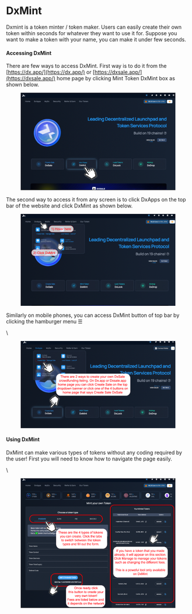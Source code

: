 # DxMint

Dxmint is a token minter / token maker. Users can easily create their own token within seconds for whatever they want to use it for. Suppose you want to make a token with your name, you can make it under few seconds.

#### Accessing DxMint <a href="#accessing-dxmint" id="accessing-dxmint"></a>

There are few ways to access DxMint. First way is to do it from the [https://dx.app/](https://dx.app/) or [https://dxsale.app/](https://dxsale.app/) home page by clicking Mint Token DxMint box as shown below.

<figure><img src="../../.gitbook/assets/image (6) (2).png" alt=""><figcaption></figcaption></figure>

The second way to access it from any screen is to click DxApps on the top bar of the website and click DxMint as shown below.

<figure><img src="../../.gitbook/assets/image (16).png" alt=""><figcaption></figcaption></figure>

Similarly on mobile phones, you can access DxMint button of top bar by clicking the hamburger menu ☰

\


<figure><img src="../../.gitbook/assets/image (21).png" alt=""><figcaption></figcaption></figure>

#### Using DxMint <a href="#using-dxmint" id="using-dxmint"></a>

DxMint can make various types of tokens without any coding required by the user! First you will need to know how to navigate the page easily.

\


<figure><img src="../../.gitbook/assets/image (18).png" alt=""><figcaption></figcaption></figure>


